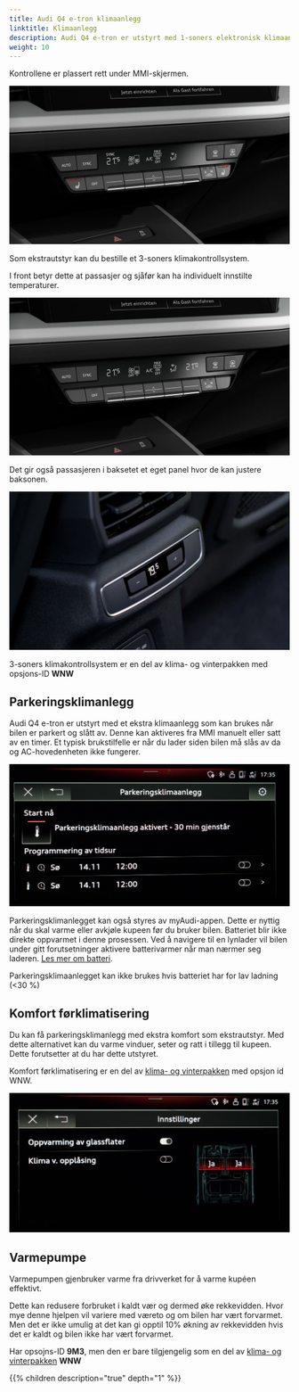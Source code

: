 ```yaml
---
title: Audi Q4 e-tron klimaanlegg
linktitle: Klimaanlegg
description: Audi Q4 e-tron er utstyrt med 1-soners elektronisk klimaanlegg som standard
weight: 10
---
```


Kontrollene er plassert rett under MMI-skjermen.

![AC-kontroll](ac1zonecontrol.jpg "AC-en har et eget kontrollpanel under MMI-skjermen")

Som ekstrautstyr kan du bestille et 3-soners klimakontrollsystem.

I front betyr dette at passasjer og sjåfør kan ha individuelt innstilte temperaturer.

![AC-kontroll](ac3zonecontrol.jpg "3-soners klimakontrollsystem med individuell temp for sjåfør/passasjer")

Det gir også passasjeren i baksetet et eget panel hvor de kan justere baksonen.

![AC-kontroll](rearaccontrol.jpg "AC-en har et separat kontrollpanel for baksetene")

3-soners klimakontrollsystem er en del av klima- og vinterpakken med opsjons-ID **WNW**

## Parkeringsklimanlegg

Audi Q4 e-tron er utstyrt med et ekstra klimaanlegg som kan brukes når bilen er parkert og slått av. Denne kan aktiveres
fra MMI manuelt eller satt av en timer. Et typisk brukstilfelle er når du lader siden bilen må slås av da og AC-hovedenheten ikke fungerer.

![Pre condition](preconditionnb.jpg "Parkeringsklimaanlegg vil kjøre i 30 minutter og kan startes fra MMI eller myAudi-appen" )

Parkeringsklimanlegget kan også styres av myAudi-appen. Dette er nyttig når du skal varme eller avkjøle kupeen før du bruker bilen.
Batteriet blir ikke direkte oppvarmet i denne prosessen. Ved å navigere til en lynlader vil bilen under gitt forutsetninger aktivere batterivarmer når man nærmer seg laderen.  [Les mer om batteri](../../drivetrain/battery/#termisk-styring).

Parkeringsklimaanlegget kan ikke brukes hvis batteriet har for lav ladning (<30 %)

## Komfort førklimatisering

Du kan få parkeringsklimanlegg med ekstra komfort som ekstrautstyr. Med dette alternativet kan du varme vinduer, seter og ratt i tillegg til kupeen. Dette forutsetter at du har dette utstyret.

Komfort førklimatisering er en del av [klima- og vinterpakken](/models/q4-e-tron/optionguide/list/#equipment-packages) med opsjon id WNW.

![Komfort](conviencesettingsnb.jpg "Komfortinnstillinger")

## Varmepumpe

Varmepumpen gjenbruker varme fra drivverket for å varme kupéen effektivt.

Dette kan redusere forbruket i kaldt vær og dermed øke rekkevidden. Hvor mye denne hjelpen vil variere med væreto og om bilen har vært forvarmet. Men det er ikke umulig at det kan gi opptil 10% økning av rekkevidden hvis det er kaldt og bilen ikke har vært forvarmet.

Har opsojns-ID **9M3**, men den er bare tilgjengelig som en del av [klima- og vinterpakken](/models/q4-e-tron/optionguide/list/#equipment-packages) **WNW**

{{% children description="true" depth="1" %}}
